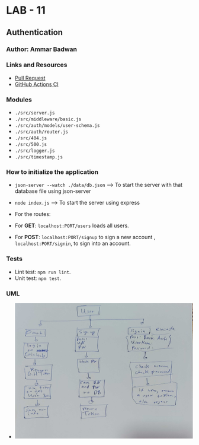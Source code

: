 # LAB - 11

## Authentication

### Author: Ammar Badwan

### Links and Resources

- [Pull Request](https://github.com/ammarBadwan-401-advanced-javascript/auth-server/pull/1)
- [GitHub Actions CI](https://github.com/ammarBadwan-401-advanced-javascript/auth-server/actions)

### Modules

* `./src/server.js`
* `./src/middleware/basic.js`
* `./src/auth/models/user-schema.js`
* `./src/auth/router.js`
* `./src/404.js`
* `./src/500.js`
* `./src/logger.js`
* `./src/timestamp.js`



### How to initialize the application

* `json-server --watch ./data/db.json` --> To start the server with that database file using json-server
* `node index.js` --> To start the server using express

* For the routes:
* For **GET**: `localhost:PORT/users` loads all users.
* For **POST**: `localhost:PORT/signup` to sign a new account , `localhost:PORT/signin`, to sign into an account.

### Tests

* Lint test: `npm run lint`.
* Unit test: `npm test`.

### UML 
* ![Auth UML](./assets/auth-uml.jpg)